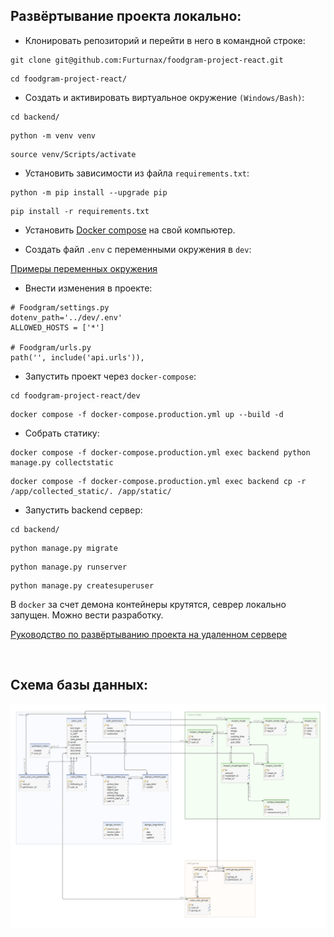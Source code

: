 ## Развёртывание проекта локально:
+ Клонировать репозиторий и перейти в него в командной строке:
```shell script
git clone git@github.com:Furturnax/foodgram-project-react.git
```

```shell script
cd foodgram-project-react/
```

+ Cоздать и активировать виртуальное окружение `(Windows/Bash)`:
```shell script
cd backend/
```

```shell script
python -m venv venv
```

```shell script
source venv/Scripts/activate
```

+ Установить зависимости из файла `requirements.txt`:
```shell script
python -m pip install --upgrade pip
```

```shell script
pip install -r requirements.txt
```

+ Установить [Docker compose](https://www.docker.com/) на свой компьютер.

+ Создать файл `.env` с переменными окружения в `dev`:

[Примеры переменных окружения](./dev/.env.example)

+ Внести изменения в проекте:
```shell script
# Foodgram/settings.py
dotenv_path='../dev/.env'
ALLOWED_HOSTS = ['*']

# Foodgram/urls.py
path('', include('api.urls')),
```

+ Запустить проект через `docker-compose`:
```shell script
cd foodgram-project-react/dev
```

```shell script
docker compose -f docker-compose.production.yml up --build -d
```

+ Собрать статику:
```shell script
docker compose -f docker-compose.production.yml exec backend python manage.py collectstatic
```

```shell script
docker compose -f docker-compose.production.yml exec backend cp -r /app/collected_static/. /app/static/
```
+ Запустить backend сервер:
```shell script
cd backend/
```
```shell script
python manage.py migrate
```
```shell script
python manage.py runserver
```
```shell script
python manage.py createsuperuser
```
В `docker` за счет демона контейнеры крутятся, севрер локально запущен. Можно вести разработку.

[Руководство по развёртыванию проекта на удаленном сервере](./SetUpServer.md)

<br>

## Схема базы данных:
<img src="./backend/assets/db_schema.jpg" alt="Schema of db">
